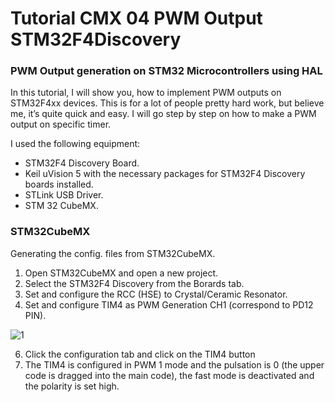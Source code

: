 # Tutorial CMX 04 PWM Output STM32F4Discovery

### PWM Output generation on STM32 Microcontrollers using HAL
In this tutorial, I will show you, how to implement PWM outputs on STM32F4xx devices. This is for a lot of people pretty hard work, but believe me, it’s quite quick and easy. I will go step by step on how to make a PWM output on specific timer.

I used the following equipment:

- STM32F4 Discovery Board.
- Keil uVision 5 with the necessary packages for STM32F4 Discovery boards installed.
- STLink USB Driver.
- STM 32 CubeMX.

### STM32CubeMX 

Generating the config. files from STM32CubeMX.  

1. Open STM32CubeMX and open a new project. 
2. Select the STM32F4 Discovery from the Borards tab.
3. Set and configure the RCC (HSE) to Crystal/Ceramic Resonator.
4. Set and configure TIM4 as PWM Generation CH1 (correspond to PD12 PIN).

![1](https://user-images.githubusercontent.com/32094503/34651893-36c09bf4-f3d7-11e7-87fb-3ea2d6e8723e.PNG)

6. Click the configuration tab and click on the TIM4 button 
7. The TIM4 is configured in PWM 1 mode and the pulsation is 0 (the upper code is dragged into the main code), the fast mode is deactivated and the polarity is set high.
